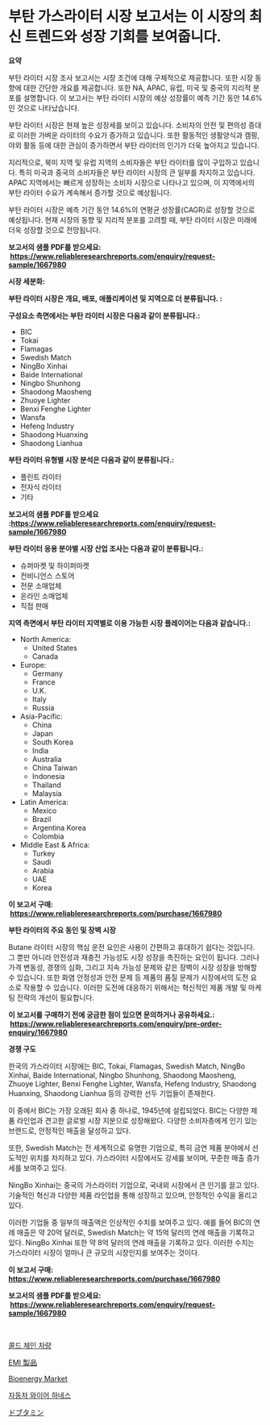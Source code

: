 <p><h1>부탄 가스라이터 시장 보고서는 이 시장의 최신 트렌드와 성장 기회를 보여줍니다.</h1></p><p><strong>요약</strong></p>
<p><p>부탄 라이터 시장 조사 보고서는 시장 조건에 대해 구체적으로 제공합니다. 또한 시장 동향에 대한 간단한 개요를 제공합니다. 또한 NA, APAC, 유럽, 미국 및 중국의 지리적 분포를 설명합니다. 이 보고서는 부탄 라이터 시장의 예상 성장률이 예측 기간 동안 14.6%인 것으로 나타났습니다.</p><p>부탄 라이터 시장은 현재 높은 성장세를 보이고 있습니다. 소비자의 안전 및 편의성 증대로 이러한 가벼운 라이터의 수요가 증가하고 있습니다. 또한 활동적인 생활양식과 캠핑, 야외 활동 등에 대한 관심이 증가하면서 부탄 라이터의 인기가 더욱 높아지고 있습니다.</p><p>지리적으로, 북미 지역 및 유럽 지역의 소비자들은 부탄 라이터를 많이 구입하고 있습니다. 특히 미국과 중국의 소비자들은 부탄 라이터 시장의 큰 일부를 차지하고 있습니다. APAC 지역에서는 빠르게 성장하는 소비자 시장으로 나타나고 있으며, 이 지역에서의 부탄 라이터 수요가 계속해서 증가할 것으로 예상됩니다.</p><p>부탄 라이터 시장은 예측 기간 동안 14.6%의 연평균 성장률(CAGR)로 성장할 것으로 예상됩니다. 현재 시장의 동향 및 지리적 분포를 고려할 때, 부탄 라이터 시장은 미래에 더욱 성장할 것으로 전망됩니다.</p></p>
<p><strong>보고서의 샘플 PDF를 받으세요: &nbsp;<a href="https://www.reliableresearchreports.com/enquiry/request-sample/1667980">https://www.reliableresearchreports.com/enquiry/request-sample/1667980</a></strong></p>
<p><strong>시장 세분화:</strong></p>
<p><strong> 부탄 라이터 시장은 개요, 배포, 애플리케이션 및 지역으로 더 분류됩니다. :</strong></p>
<p><strong>구성요소 측면에서는 부탄 라이터 시장은 다음과 같이 분류됩니다.:</strong></p>
<p><ul><li>BIC</li><li>Tokai</li><li>Flamagas</li><li>Swedish Match</li><li>NingBo Xinhai</li><li>Baide International</li><li>Ningbo Shunhong</li><li>Shaodong Maosheng</li><li>Zhuoye Lighter</li><li>Benxi Fenghe Lighter</li><li>Wansfa</li><li>Hefeng Industry</li><li>Shaodong Huanxing</li><li>Shaodong Lianhua</li></ul></p>
<p><strong> 부탄 라이터 유형별 시장 분석은 다음과 같이 분류됩니다.:</strong></p>
<p><ul><li>플린트 라이터</li><li>전자식 라이터</li><li>기타</li></ul></p>
<p><strong>보고서의 샘플 PDF를 받으세요 :<a href="https://www.reliableresearchreports.com/enquiry/request-sample/1667980">https://www.reliableresearchreports.com/enquiry/request-sample/1667980</a></strong></p>
<p><strong> 부탄 라이터 응용 분야별 시장 산업 조사는 다음과 같이 분류됩니다.:</strong></p>
<p><ul><li>슈퍼마켓 및 하이퍼마켓</li><li>컨비니언스 스토어</li><li>전문 소매업체</li><li>온라인 소매업체</li><li>직접 판매</li></ul></p>
<p><strong>지역 측면에서 부탄 라이터 지역별로 이용 가능한 시장 플레이어는 다음과 같습니다.:</strong></p>
<p><ul>
    <li>
        North America:
        <ul>
            <li>United States</li>
            <li>Canada</li>
        </ul>
    </li>
    <li>
        Europe:
        <ul>
            <li>Germany</li>
            <li>France</li>
            <li>U.K.</li>
            <li>Italy</li>
            <li>Russia</li>
        </ul>
    </li>
    <li>
        Asia-Pacific:
        <ul>
            <li>China</li>
            <li>Japan</li>
            <li>South Korea</li>
            <li>India</li>
            <li>Australia</li>
            <li>China Taiwan</li>
            <li>Indonesia</li>
            <li>Thailand</li>
            <li>Malaysia</li>
        </ul>
    </li>
    <li>
        Latin America:
        <ul>
            <li>Mexico</li>
            <li>Brazil</li>
            <li>Argentina Korea</li>
            <li>Colombia</li>
        </ul>
    </li>
    <li>
        Middle East & Africa:
        <ul>
            <li>Turkey</li>
            <li>Saudi</li>
            <li>Arabia</li>
            <li>UAE</li>
            <li>Korea</li>
        </ul>
    </li>
    </ul></p>
<p><strong>이 보고서 구매: &nbsp;<a href="https://www.reliableresearchreports.com/purchase/1667980">https://www.reliableresearchreports.com/purchase/1667980</a></strong></p>
<p><strong>부탄 라이터의 주요 동인 및 장벽 시장</strong></p>
<p><p>Butane 라이터 시장의 핵심 운전 요인은 사용이 간편하고 휴대하기 쉽다는 것입니다. 그 뿐만 아니라 안전성과 재충전 가능성도 시장 성장을 촉진하는 요인이 됩니다. 그러나 가격 변동성, 경쟁의 심화, 그리고 지속 가능성 문제와 같은 장벽이 시장 성장을 방해할 수 있습니다. 또한 화염 안정성과 안전 문제 등 제품의 품질 문제가 시장에서의 도전 요소로 작용할 수 있습니다. 이러한 도전에 대응하기 위해서는 혁신적인 제품 개발 및 마케팅 전략의 개선이 필요합니다.</p></p>
<p><strong>이 보고서를 구매하기 전에 궁금한 점이 있으면 문의하거나 공유하세요.: &nbsp;<a href="https://www.reliableresearchreports.com/enquiry/pre-order-enquiry/1667980">https://www.reliableresearchreports.com/enquiry/pre-order-enquiry/1667980</a></strong></p>
<p><strong>경쟁 구도</strong></p>
<p><p>한국의 가스라이터 시장에는 BIC, Tokai, Flamagas, Swedish Match, NingBo Xinhai, Baide International, Ningbo Shunhong, Shaodong Maosheng, Zhuoye Lighter, Benxi Fenghe Lighter, Wansfa, Hefeng Industry, Shaodong Huanxing, Shaodong Lianhua 등의 강력한 선두 기업들이 존재한다. </p><p>이 중에서 BIC는 가장 오래된 회사 중 하나로, 1945년에 설립되었다. BIC는 다양한 제품 라인업과 견고한 글로벌 시장 지분으로 성장해왔다. 다양한 소비자층에게 인기 있는 브랜드로, 안정적인 매출을 달성하고 있다.</p><p>또한, Swedish Match는 전 세계적으로 유명한 기업으로, 특히 금연 제품 분야에서 선도적인 위치를 차지하고 있다. 가스라이터 시장에서도 강세를 보이며, 꾸준한 매출 증가세를 보여주고 있다.</p><p>NingBo Xinhai는 중국의 가스라이터 기업으로, 국내외 시장에서 큰 인기를 끌고 있다. 기술적인 혁신과 다양한 제품 라인업을 통해 성장하고 있으며, 안정적인 수익을 올리고 있다.</p><p>이러한 기업들 중 일부의 매출액은 인상적인 수치를 보여주고 있다. 예를 들어 BIC의 연례 매출은 약 20억 달러로, Swedish Match는 약 15억 달러의 연례 매출을 기록하고 있다. NingBo Xinhai 또한 약 8억 달러의 연례 매출을 기록하고 있다. 이러한 수치는 가스라이터 시장이 얼마나 큰 규모의 시장인지를 보여주는 것이다.</p></p>
<p><strong>이 보고서 구매: &nbsp; <a href="https://www.reliableresearchreports.com/purchase/1667980">https://www.reliableresearchreports.com/purchase/1667980</a></strong></p>
<p><strong>보고서의 샘플 PDF를 받으세요: &nbsp;<a href="https://www.reliableresearchreports.com/enquiry/request-sample/1667980">https://www.reliableresearchreports.com/enquiry/request-sample/1667980</a></strong><strong></strong></p>
<p>&nbsp;</p>
<p><p><a href="https://github.com/vseigx30c9a1j/Market-Research-Report-List-1/blob/main/581956315194.md">콜드 체인 차량</a></p><p><a href="https://github.com/dzy793153605/Market-Research-Report-List-1/blob/main/271830216317.md">EMI 製品</a></p><p><a href="https://github.com/marloy8/Market-Research-Report-List-3/blob/main/bioenergy-market.md">Bioenergy Market</a></p><p><a href="https://github.com/WilburKihn5676/Market-Research-Report-List-1/blob/main/370530515195.md">자동차 와이어 하네스</a></p><p><a href="https://medium.com/@barrycuda1974/%E3%83%89%E3%83%96%E3%82%BF%E3%83%9F%E3%83%B3%E5%B8%82%E5%A0%B4%E3%81%AE%E5%88%86%E6%9E%90%E3%81%A8-2024%E5%B9%B4%E3%81%8B%E3%82%892031%E5%B9%B4%E3%81%BE%E3%81%A7%E3%81%AE%E4%BA%88%E6%B8%AC%E5%B8%82%E5%A0%B4%E8%A6%8F%E6%A8%A1-5e680751bcd0">ドブタミン</a></p></p>